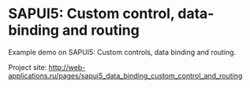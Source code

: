 # SAPUI5: Custom control, data-binding and routing

Example demo on SAPUI5: Custom controls, data binding and routing.

Project site: http://web-applications.ru/pages/sapui5_data_binding_custom_control_and_routing
